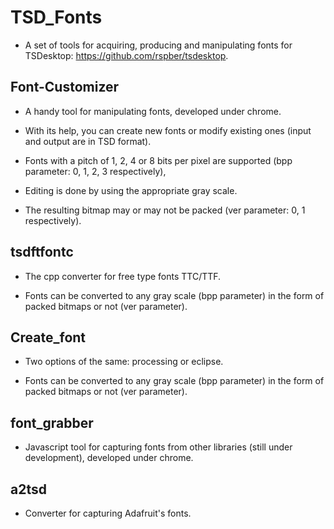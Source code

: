 # TSD_Fonts

  * A set of tools for acquiring, producing and manipulating fonts for TSDesktop: https://github.com/rspber/tsdesktop.

## Font-Customizer

  * A handy tool for manipulating fonts, developed under chrome.

  * With its help, you can create new fonts or modify existing ones (input and output are in TSD format).

  * Fonts with a pitch of 1, 2, 4 or 8 bits per pixel are supported (bpp parameter: 0, 1, 2, 3 respectively),

  * Editing is done by using the appropriate gray scale.

  * The resulting bitmap may or may not be packed (ver parameter: 0, 1 respectively).

## tsdftfontc

  * The cpp converter for free type fonts TTC/TTF.

  * Fonts can be converted to any gray scale (bpp parameter) in the form of packed bitmaps or not (ver parameter).

## Create_font

  * Two options of the same: processing or eclipse.

  * Fonts can be converted to any gray scale (bpp parameter) in the form of packed bitmaps or not (ver parameter).

## font_grabber

  * Javascript tool for capturing fonts from other libraries (still under development), developed under chrome.

## a2tsd

  * Converter for capturing Adafruit's fonts.
